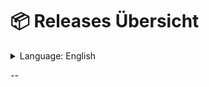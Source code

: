 # 📦 **Releases Übersicht**
<details>
  <summary>Language: English</summary>

[🇬🇧 **English**](.md/english.md)
[🇩🇪 **Deutsch**](.md/german.md)

</details>

--
